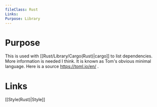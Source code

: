 ```yaml
---
fileClass: Rust
Links: 
Purpose: Library
---
```

# Purpose
This is used with [[Rust/Library/Cargo(Rust)|cargo]] to list dependencies. More information is needed I think. It is known as Tom's obvious minimal language. Here is a source https://toml.io/en/ .

# Links

[[Style(Rust)|Style]]



